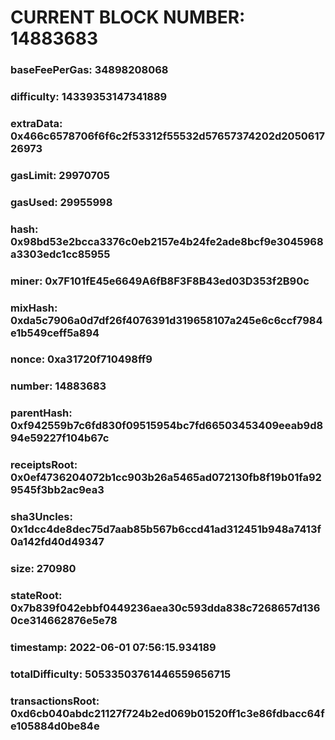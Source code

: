 # CURRENT BLOCK NUMBER: 14883683

### baseFeePerGas: 34898208068
### difficulty: 14339353147341889
### extraData: 0x466c6578706f6f6c2f53312f55532d57657374202d205061726973
### gasLimit: 29970705
### gasUsed: 29955998
### hash: 0x98bd53e2bcca3376c0eb2157e4b24fe2ade8bcf9e3045968a3303edc1cc85955
### miner: 0x7F101fE45e6649A6fB8F3F8B43ed03D353f2B90c
### mixHash: 0xda5c7906a0d7df26f4076391d319658107a245e6c6ccf7984e1b549ceff5a894
### nonce: 0xa31720f710498ff9
### number: 14883683
### parentHash: 0xf942559b7c6fd830f09515954bc7fd66503453409eeab9d894e59227f104b67c
### receiptsRoot: 0x0ef4736204072b1cc903b26a5465ad072130fb8f19b01fa929545f3bb2ac9ea3
### sha3Uncles: 0x1dcc4de8dec75d7aab85b567b6ccd41ad312451b948a7413f0a142fd40d49347
### size: 270980
### stateRoot: 0x7b839f042ebbf0449236aea30c593dda838c7268657d1360ce314662876e5e78
### timestamp: 2022-06-01 07:56:15.934189
### totalDifficulty: 50533503761446559656715
### transactionsRoot: 0xd6cb040abdc21127f724b2ed069b01520ff1c3e86fdbacc64fe105884d0be84e
